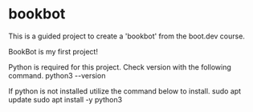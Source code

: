 # bookbot
This is a guided project to create a 'bookbot' from the boot.dev course.

BookBot is my first project!

Python is required for this project.
Check version with the following command.
    python3 --version

If python is not installed utilize the command below to install.
    sudo apt update
    sudo apt install -y python3